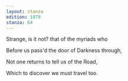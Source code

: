 ```yaml
---
layout: stanza
edition: 1879
stanza: 64
---
```


Strange, is it not? that of the myriads who

Before us pass'd the door of Darkness through,

Not one returns to tell us of the Road,

Which to discover we must travel too.